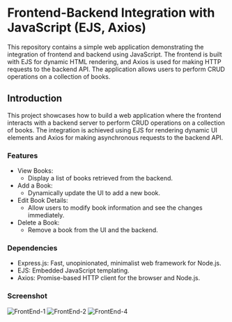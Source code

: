 # Frontend-Backend Integration with JavaScript (EJS, Axios)
This repository contains a simple web application demonstrating the integration of frontend and backend using JavaScript. The frontend is built with EJS for dynamic HTML rendering, and Axios is used for making HTTP requests to the backend API. The application allows users to perform CRUD operations on a collection of books.

## Introduction
This project showcases how to build a web application where the frontend interacts with a backend server to perform CRUD operations on a collection of books. The integration is achieved using EJS for rendering dynamic UI elements and Axios for making asynchronous requests to the backend API.

### Features
-  View Books:
    - Display a list of books retrieved from the backend.
-  Add a Book:
    - Dynamically update the UI to add a new book.
-  Edit Book Details:
    - Allow users to modify book information and see the changes immediately.
-  Delete a Book:
    - Remove a book from the UI and the backend.

### Dependencies
-  Express.js: Fast, unopinionated, minimalist web framework for Node.js.
-  EJS: Embedded JavaScript templating.
-   Axios: Promise-based HTTP client for the browser and Node.js.

### Screenshot
![FrontEnd-1](https://github.com/gasidet2501/Front-End-Node-Js/assets/120713339/aaecaa33-c93a-4501-b2fe-6560b24ae69b)
![FrontEnd-2](https://github.com/gasidet2501/Front-End-Node-Js/assets/120713339/53e8fbcd-39c3-4653-a5e0-2ced9dc352ec)
![FrontEnd-4](https://github.com/gasidet2501/Front-End-Node-Js/assets/120713339/f340a4fb-0dd5-4dee-ab56-78a23f079fd6)
